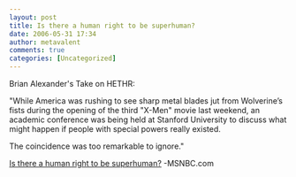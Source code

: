 ```yaml
---
layout: post
title: Is there a human right to be superhuman?
date: 2006-05-31 17:34
author: metavalent
comments: true
categories: [Uncategorized]
---
```

Brian Alexander's Take on HETHR:

"While America was rushing to see sharp metal blades jut from Wolverine’s fists during the opening of the third "X-Men" movie last weekend, an academic conference was being held at Stanford University to discuss what might happen if people with special powers really existed.

The coincidence was too remarkable to ignore."

<a href="http://www.msnbc.msn.com/id/13054181/">Is there a human right to be superhuman?</a> -MSNBC.com
